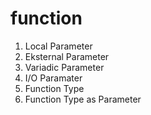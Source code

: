 # function

1. 	Local Parameter
2.	Eksternal Parameter
3.	Variadic Parameter
4.	I/O Paramater
5.	Function Type
6.	Function Type as Parameter